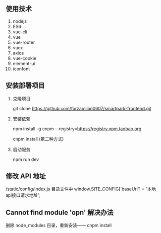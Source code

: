 ## 使用技术
1. nodejs
2. ES6
3. vue-cli
4. vue
5. vue-router
6. vuex
7. axios
8. vue-cookie
9. element-ui
10. iconfont
## 安装部署项目
1. 克隆项目

   git clone https://github.com/forzamilan0607/smartpark-frontend.git
2. 安装依赖

   npm install -g cnpm --registry=https://registry.npm.taobao.org
   
   cnpm install (第二种方式)
3. 启动服务

   npm run dev

## 修改 API 地址
/static/config/index.js 目录文件中 window.SITE_CONFIG['baseUrl'] = '本地api接口请求地址';

## Cannot find module 'opn' 解决办法
删除 node_modules 目录，重新安装—— cnpm install

